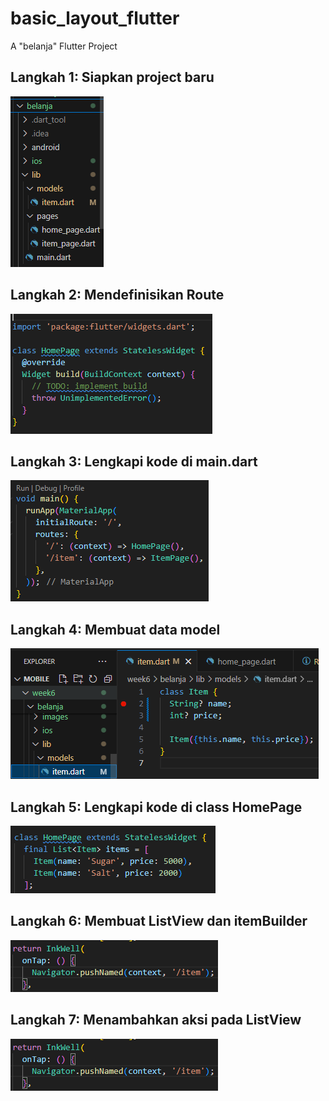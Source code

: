 # basic_layout_flutter

A "belanja" Flutter Project

## Langkah 1: Siapkan project baru
<img src="images/step1.png">

## Langkah 2: Mendefinisikan Route
<img src="images/step2.png">

## Langkah 3: Lengkapi kode di main.dart
<img src="images/step3.png">

## Langkah 4: Membuat data model
<img src="images/step4.png">

## Langkah 5: Lengkapi kode di class HomePage
<img src="images/step5.png">

## Langkah 6: Membuat ListView dan itemBuilder
<img src="images/step7.png">

## Langkah 7: Menambahkan aksi pada ListView
<img src="images/step7.png">